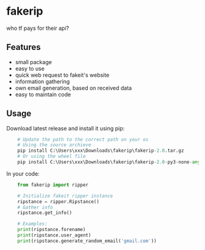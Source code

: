 # fakerip

who tf pays for their api?


## Features

- small package
- easy to use
- quick web request to fakeit's website
- information gathering
- own email generation, based on received data
- easy to maintain code


## Usage
Download latest release and install it using pip:
```py
    # Update the path to the correct path on your os
    # Using the source archieve
    pip install C:\Users\xxx\Downloads\fakerip\fakerip-2.0.tar.gz
    # Or using the wheel file
    pip install C:\Users\xxx\Downloads\fakerip\fakerip-2.0-py3-none-any.whl
```

In your code:
```py
    from fakerip import ripper

    # Initialize fakeit ripper instance
    ripstance = ripper.Ripstance()
    # Gather info
    ripstance.get_info()

    # Examples:
    print(ripstance.forename)
    print(ripstance.user_agent)
    print(ripstance.generate_random_email('gmail.com'))
```
    
